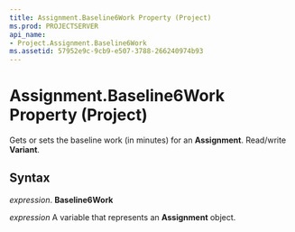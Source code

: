 ```yaml
---
title: Assignment.Baseline6Work Property (Project)
ms.prod: PROJECTSERVER
api_name:
- Project.Assignment.Baseline6Work
ms.assetid: 57952e9c-9cb9-e507-3788-266240974b93
---
```



# Assignment.Baseline6Work Property (Project)

Gets or sets the baseline work (in minutes) for an  **Assignment**. Read/write **Variant**.


## Syntax

 _expression_. **Baseline6Work**

 _expression_ A variable that represents an **Assignment** object.


